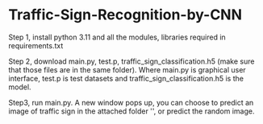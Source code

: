 # Traffic-Sign-Recognition-by-CNN

Step 1, install python 3.11 and all the modules, libraries required in requirements.txt

Step 2, download main.py, test.p, traffic_sign_classification.h5 (make sure that those files are in the same folder). Where main.py is graphical user interface, test.p is test datasets and traffic_sign_classification.h5 is the model.

Step3, run main.py.
A new window pops up, you can choose to predict an image of traffic sign in the attached folder '', or predict the random image.
